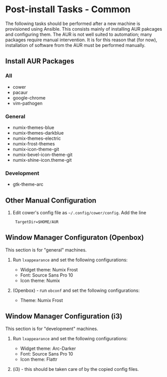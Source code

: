 Post-install Tasks - Common
===========================

The following tasks should be performed after a new machine is provisioned 
using Ansible.  This consists mainly of installing AUR pakcages and configuring 
them.  The AUR is not well suited to automation; many packages require manual 
intervention.  It is for this reason that (for now), installation of software
from the AUR must be performed manually.

Install AUR Packages
--------------------

### All ###
* cower
* pacaur
* google-chrome
* vim-pathogen

### General ###
* numix-themes-blue
* numix-themes-darkblue
* numix-themes-electric
* numix-frost-themes
* numix-icon-theme-git
* numix-bevel-icon-theme-git
* numix-shine-icon.theme-git

### Development ###
* gtk-theme-arc

Other Manual Configuration
--------------------------

1. Edit cower's config file as `~/.config/cower/config`.  Add the line 

		TargetDir=$HOME/AUR

Window Manager Configuraton (Openbox) 
-------------------------------------

This section is for "general" machines.

1. Run `lxappearance` and set the following configurations:

	* Widget theme: Numix Frost
	* Font: Source Sans Pro 10
	* Icon theme: Numix

2. (Openbox) - run `obconf` and set the following configurations:

	* Theme: Numix Frost

Window Manager Configuration (i3)
---------------------------------

This section is for "development" machines.

1. Run `lxappearance` and set the following configurations:

	* Widget theme: Arc-Darker
	* Font: Source Sans Pro 10
	* Icon theme: Flattr

2. (i3) - this should be taken care of by the copied config files.
